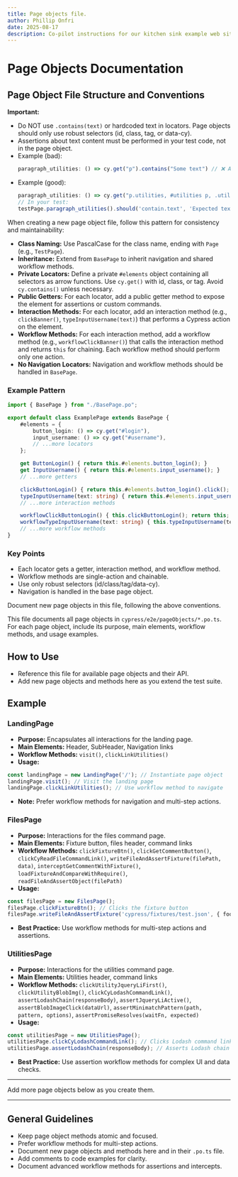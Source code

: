```yaml
---
title: Page objects file.
author: Phillip Onfri
date: 2025-08-17
description: Co-pilot instructions for our kitchen sink example web site.
---
```



# Page Objects Documentation
## Page Object File Structure and Conventions
**Important:**
- Do NOT use `.contains(text)` or hardcoded text in locators. Page objects should only use robust selectors (id, class, tag, or data-cy).
- Assertions about text content must be performed in your test code, not in the page object.
- Example (bad):
	```typescript
	paragraph_utilities: () => cy.get("p").contains("Some text") // ❌ Avoid this!
	```
- Example (good):
	```typescript
	paragraph_utilities: () => cy.get("p.utilities, #utilities p, .utilities-paragraph") // ✅ Use robust selector
	// In your test:
	testPage.paragraph_utilities().should('contain.text', 'Expected text');
	```

When creating a new page object file, follow this pattern for consistency and maintainability:

- **Class Naming:** Use PascalCase for the class name, ending with `Page` (e.g., `TestPage`).
- **Inheritance:** Extend from `BasePage` to inherit navigation and shared workflow methods.
- **Private Locators:** Define a private `#elements` object containing all selectors as arrow functions. Use `cy.get()` with id, class, or tag. Avoid `cy.contains()` unless necessary.
- **Public Getters:** For each locator, add a public getter method to expose the element for assertions or custom commands.
- **Interaction Methods:** For each locator, add an interaction method (e.g., `clickBanner()`, `typeInputUsername(text)`) that performs a Cypress action on the element.
- **Workflow Methods:** For each interaction method, add a workflow method (e.g., `workflowClickBanner()`) that calls the interaction method and returns `this` for chaining. Each workflow method should perform only one action.
- **No Navigation Locators:** Navigation and workflow methods should be handled in `BasePage`.

### Example Pattern
```typescript
import { BasePage } from "./BasePage.po";

export default class ExamplePage extends BasePage {
	#elements = {
		button_login: () => cy.get("#login"),
		input_username: () => cy.get("#username"),
		// ...more locators
	};

	get ButtonLogin() { return this.#elements.button_login(); }
	get InputUsername() { return this.#elements.input_username(); }
	// ...more getters

	clickButtonLogin() { return this.#elements.button_login().click(); }
	typeInputUsername(text: string) { return this.#elements.input_username().type(text); }
	// ...more interaction methods

	workflowClickButtonLogin() { this.clickButtonLogin(); return this; }
	workflowTypeInputUsername(text: string) { this.typeInputUsername(text); return this; }
	// ...more workflow methods
}
```

### Key Points
- Each locator gets a getter, interaction method, and workflow method.
- Workflow methods are single-action and chainable.
- Use only robust selectors (id/class/tag/data-cy).
- Navigation is handled in the base page object.

Document new page objects in this file, following the above conventions.

This file documents all page objects in `cypress/e2e/pageObjects/*.po.ts`. For each page object, include its purpose, main elements, workflow methods, and usage examples.

## How to Use
- Reference this file for available page objects and their API.
- Add new page objects and methods here as you extend the test suite.

## Example

### LandingPage
- **Purpose:** Encapsulates all interactions for the landing page.
- **Main Elements:** Header, SubHeader, Navigation links
- **Workflow Methods:** `visit()`, `clickLinkUtilities()`
- **Usage:**
```typescript
const landingPage = new LandingPage('/'); // Instantiate page object
landingPage.visit(); // Visit the landing page
landingPage.clickLinkUtilities(); // Use workflow method to navigate
```
- **Note:** Prefer workflow methods for navigation and multi-step actions.

### FilesPage
- **Purpose:** Interactions for the files command page.
- **Main Elements:** Fixture button, files header, command links
- **Workflow Methods:** `clickFixtureBtn()`, `clickGetCommentButton()`, `clickCyReadFileCommandLink()`, `writeFileAndAssertFixture(filePath, data)`, `interceptGetCommentWithFixture()`, `loadFixtureAndCompareWithRequire()`, `readFileAndAssertObject(filePath)`
- **Usage:**
```typescript
const filesPage = new FilesPage();
filesPage.clickFixtureBtn(); // Clicks the fixture button
filesPage.writeFileAndAssertFixture('cypress/fixtures/test.json', { foo: 'bar' }); // Writes and asserts fixture
```
- **Best Practice:** Use workflow methods for multi-step actions and assertions.

### UtilitiesPage
- **Purpose:** Interactions for the utilities command page.
- **Main Elements:** Utilities header, command links
- **Workflow Methods:** `clickUtilityJqueryLiFirst()`, `clickUtilityBlobImg()`, `clickCyLodashCommandLink()`, `assertLodashChain(responseBody)`, `assertJqueryLiActive()`, `assertBlobImageClick(dataUrl)`, `assertMinimatchPattern(path, pattern, options)`, `assertPromiseResolves(waitFn, expected)`
- **Usage:**
```typescript
const utilitiesPage = new UtilitiesPage();
utilitiesPage.clickCyLodashCommandLink(); // Clicks Lodash command link
utilitiesPage.assertLodashChain(responseBody); // Asserts Lodash chain result
```
- **Best Practice:** Use assertion workflow methods for complex UI and data checks.

---
Add more page objects below as you create them.

---

## General Guidelines
- Keep page object methods atomic and focused.
- Prefer workflow methods for multi-step actions.
- Document new page objects and methods here and in their `.po.ts` file.
- Add comments to code examples for clarity.
- Document advanced workflow methods for assertions and intercepts.

